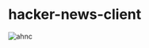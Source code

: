 # hacker-news-client


![ahnc](https://cloud.githubusercontent.com/assets/10688251/24327388/52707502-11d0-11e7-87c9-7390699d89d0.gif)
